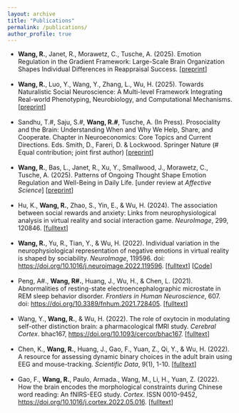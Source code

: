 ```yaml
---
layout: archive
title: "Publications"
permalink: /publications/
author_profile: true
---
```


- **Wang, R.**, Janet, R., Morawetz, C., Tusche, A. (2025). Emotion Regulation in the Gradient Framework: Large-Scale Brain Organization Shapes Individual Differences in Reappraisal Success. [[preprint](https://www.biorxiv.org/content/10.1101/2025.07.09.663978v1)]<br><br>
- **Wang, R.**, Luo, Y., Wang, Y., Zhang, L., Wu, H. (2025). Towards Naturalistic Social Neuroscience: A Multi-level Framework Integrating Real-world Phenotyping, Neurobiology, and Computational Mechanisms. [[preprint](https://osf.io/preprints/psyarxiv/5g86c_v1)]<br><br>
- Sandhu, T.#, Saju, S.#, **Wang, R.#**, Tusche, A. (In Press). Prosociality and the Brain: Understanding When and Why We Help, Share, and Cooperate. Chapter in Neuroeconomics: Core Topics and Current Directions. Eds. Smith, D., Fareri, D. & Lockwood. Springer Nature (# Equal contribution; joint first author) [[preprint](https://doi.org/10.31234/osf.io/5gtcu_v1)]<br><br>
- **Wang, R.**, Bas, L., Janet, R., Xu, Y., Smallwood, J., Morawetz, C., Tusche, A. (2025). Patterns of Ongoing Thought Shape Emotion Regulation and Well-Being in Daily Life. [under review at *Affective Science*] [[preprint](https://doi.org/10.31234/osf.io/487uq_v1)]<br><br>
- Hu, K., **Wang, R.**, Zhao, S., Yin, E., & Wu, H. (2024). The association between social rewards and anxiety: Links from neurophysiological analysis in virtual reality and social interaction game. *NeuroImage*, 299, 120846. [[fulltext](/files/Hu_2024_NeuroImage.pdf)]<br><br>
- **Wang, R.**, Yu, R., Tian, Y., & Wu, H. (2022). Individual variation in the neurophysiological representation of negative emotions in virtual reality is shaped by sociability. *NeuroImage*, 119596. doi: https://doi.org/10.1016/j.neuroimage.2022.119596. [[fulltext](/files/vr_emotion_eeg.pdf)] [[Code](https://github.com/rainneuro/Emotion_Neurophysio_IS_RSA)]<br><br>
- Peng, A#., **Wang, R#.**, Huang, J., Wu, H., & Chen, L. (2021). Abnormalities of resting-state electroencephalographic microstate in REM sleep behavior disorder. *Frontiers in Human Neuroscience*, 607. doi: https://doi.org/10.3389/fnhum.2021.728405. [[fulltext](/files/MS_rsEEG_REM.pdf)]<br><br>
- Wang, Y., **Wang, R.**, & Wu, H. (2022). The role of oxytocin in modulating self-other distinction brain: a pharmacological fMRI study. *Cerebral Cortex*. bhac167, https://doi.org/10.1093/cercor/bhac167. [[fulltext](/files/CC_OT_face.pdf)]<br><br>
- Chen, K., **Wang, R.**, Huang, J., Gao, F., Yuan, Z., Qi, Y., & Wu, H. (2022). A resource for assessing dynamic binary choices in the adult brain using EEG and mouse-tracking. *Scientific Data*, 9(1), 1-10. [[fulltext](/files/eeg_dataset.pdf)]<br><br>
- Gao, F., **Wang, R.**, Paulo, Armada., Wang, M., Li, H., Yuan, Z. (2022). How the brain encodes the morphological constraints during Chinese word reading: An fNIRS-EEG study. *Cortex*. ISSN 0010-9452, https://doi.org/10.1016/j.cortex.2022.05.016. [[fulltext](/files/morpho_cortex.pdf)]<br><br>




